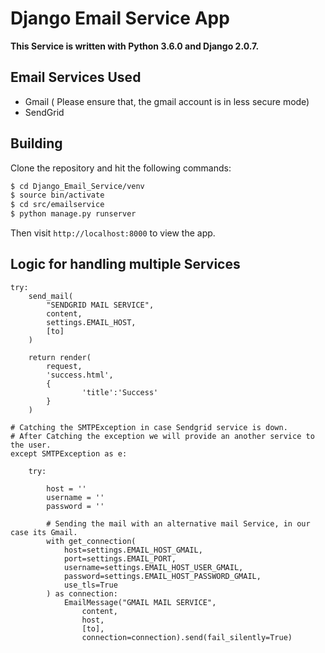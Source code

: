 # Django Email Service App

**This Service is written with Python 3.6.0 and Django 2.0.7.**

## Email Services Used
* Gmail ( Please ensure that, the gmail account is in less secure mode)
* SendGrid 

## Building

Clone the repository and hit the following commands:

```sh
$ cd Django_Email_Service/venv
$ source bin/activate
$ cd src/emailservice
$ python manage.py runserver
```

Then visit `http://localhost:8000` to view the app. 

## Logic for handling multiple Services

```
try:
    send_mail(
        "SENDGRID MAIL SERVICE", 
        content, 
        settings.EMAIL_HOST, 
        [to]
    )

    return render(
        request, 
        'success.html', 
        {
                'title':'Success'
        }
    )

# Catching the SMTPException in case Sendgrid service is down. 
# After Catching the exception we will provide an another service to the user. 
except SMTPException as e: 

    try:

        host = ''
        username = ''
        password = ''

        # Sending the mail with an alternative mail Service, in our case its Gmail.
        with get_connection(
            host=settings.EMAIL_HOST_GMAIL, 
            port=settings.EMAIL_PORT, 
            username=settings.EMAIL_HOST_USER_GMAIL, 
            password=settings.EMAIL_HOST_PASSWORD_GMAIL, 
            use_tls=True
        ) as connection:
            EmailMessage("GMAIL MAIL SERVICE", 
                content, 
                host, 
                [to],
                connection=connection).send(fail_silently=True)

```

